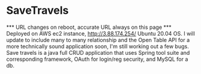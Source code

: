 # SaveTravels
*** URL changes on reboot, accurate URL always on this page *** Deployed on AWS ec2 instance, http://3.88.174.254/ Ubuntu 20.04 OS. 
I will update to include many to many relationship and the Open Table API for a more technically sound application soon, I'm still working out a few bugs. Save travels is a java full CRUD application that uses Spring tool suite and corresponding framework, OAuth for login/reg security, and MySQL for a db.
